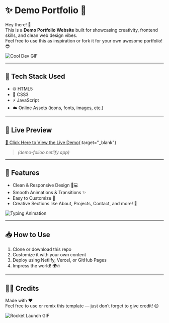 # ✨ Demo Portfolio 💼

Hey there! 👋  
This is a **Demo Portfolio Website** built for showcasing creativity, frontend skills, and clean web design vibes.  
Feel free to use this as inspiration or fork it for your own awesome portfolio! 😎

![Cool Dev GIF](https://media.giphy.com/media/qgQUggAC3Pfv687qPC/giphy.gif)

---

## 🧰 Tech Stack Used

- 🌐 HTML5  
- 🎨 CSS3  
- ⚡ JavaScript  
- ☁️ Online Assets (icons, fonts, images, etc.)

---

## 🚀 Live Preview

[🔗 Click Here to View the Live Demo](#){:target="_blank"}  
> _(demo-folioo.netlify.app)_

---

## 📸 Features

- Clean & Responsive Design 📱💻  
- Smooth Animations & Transitions ✨  
- Easy to Customize 🎯  
- Creative Sections like About, Projects, Contact, and more! 🧩

![Typing Animation](https://media.giphy.com/media/l3vR1Kj6x8EZSjHAk/giphy.gif)

---

## 📥 How to Use

1. Clone or download this repo  
2. Customize it with your own content  
3. Deploy using Netlify, Vercel, or GitHub Pages  
4. Impress the world! 🌍🔥

---

## 🧑‍🎨 Credits

Made with ❤️   
Feel free to use or remix this template — just don’t forget to give credit! 😉

![Rocket Launch GIF](https://media.giphy.com/media/3o7aD2saalBwwftBIY/giphy.gif)
